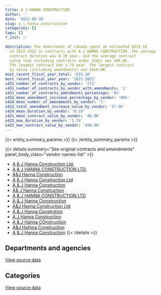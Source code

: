 ```yaml
---
title: A J HANNA CONSTRUCTION
author: ''
date: '2022-08-30'
slug: a_j_hanna_construction
categories: []
tags: []
r_init: |-
  
description: The Government of Canada spent an estimated $633.1K
  in 2021-2022 on contracts with A J HANNA CONSTRUCTION. The average
  contract duration was 0.19 year, and the average contract
  value (not including contracts under $10k) was $40.0K.
  The longest contract was 1.74 year. The largest contract
  by value (including amendments) was $450.0K.
most_recent_fiscal_year_total: '633.1K'
most_recent_fiscal_year_year: '2021-2022'
s431_number_of_contracts_by_vendor: '272'
s431_number_of_contracts_by_vendor_with_amendments: '1'
s431_number_of_contracts_amendments_percentage: '0%'
s432_mean_amendment_increase_percentage_by_vendor: '80%'
s434_mean_number_of_amendments_by_vendor: '1'
s433_total_amendment_increase_value_by_vendor: '27.6K'
s424_mean_duration_by_vendor: '0.19'
s421_mean_contract_value_by_vendor: '40.0K'
s425_max_duration_by_vendor: '1.74'
s422_max_contract_value_by_vendor: '450.0K'
---
```


<script src="/rmarkdown-libs/htmlwidgets/htmlwidgets.js"></script>
<link href="/rmarkdown-libs/datatables-css/datatables-crosstalk.css" rel="stylesheet" />
<script src="/rmarkdown-libs/datatables-binding/datatables.js"></script>
<script src="/rmarkdown-libs/jquery/jquery-3.6.0.min.js"></script>
<link href="/rmarkdown-libs/dt-core-bootstrap/css/dataTables.bootstrap.min.css" rel="stylesheet" />
<link href="/rmarkdown-libs/dt-core-bootstrap/css/dataTables.bootstrap.extra.css" rel="stylesheet" />
<script src="/rmarkdown-libs/dt-core-bootstrap/js/jquery.dataTables.min.js"></script>
<script src="/rmarkdown-libs/dt-core-bootstrap/js/dataTables.bootstrap.min.js"></script>
<link href="/rmarkdown-libs/crosstalk/css/crosstalk.min.css" rel="stylesheet" />
<script src="/rmarkdown-libs/crosstalk/js/crosstalk.min.js"></script>
<script src="/rmarkdown-libs/htmlwidgets/htmlwidgets.js"></script>
<link href="/rmarkdown-libs/datatables-css/datatables-crosstalk.css" rel="stylesheet" />
<script src="/rmarkdown-libs/datatables-binding/datatables.js"></script>
<script src="/rmarkdown-libs/jquery/jquery-3.6.0.min.js"></script>
<link href="/rmarkdown-libs/dt-core-bootstrap/css/dataTables.bootstrap.min.css" rel="stylesheet" />
<link href="/rmarkdown-libs/dt-core-bootstrap/css/dataTables.bootstrap.extra.css" rel="stylesheet" />
<script src="/rmarkdown-libs/dt-core-bootstrap/js/jquery.dataTables.min.js"></script>
<script src="/rmarkdown-libs/dt-core-bootstrap/js/dataTables.bootstrap.min.js"></script>
<link href="/rmarkdown-libs/crosstalk/css/crosstalk.min.css" rel="stylesheet" />
<script src="/rmarkdown-libs/crosstalk/js/crosstalk.min.js"></script>

{{< entity_summary_params >}}
{{< /entity_summary_params >}}

{{< details summary="See original contracts and amendments" panel_body_class="vendor-names-list" >}}
- [A & J Hanna Construction Ltd.](https://search.open.canada.ca/en/ct/?sort=contract_value_f%20desc&page=1&search_text=%22A%20%26%20J%20Hanna%20Construction%20Ltd.%22)
- [A & J HANNA CONSTRUCTION LTD.](https://search.open.canada.ca/en/ct/?sort=contract_value_f%20desc&page=1&search_text=%22A%20%26%20J%20HANNA%20CONSTRUCTION%20LTD.%22)
- [A&J Hanna Construction](https://search.open.canada.ca/en/ct/?sort=contract_value_f%20desc&page=1&search_text=%22A%26J%20Hanna%20Construction%22)
- [A & J Hanna Construction Ltd](https://search.open.canada.ca/en/ct/?sort=contract_value_f%20desc&page=1&search_text=%22A%20%26%20J%20Hanna%20Construction%20Ltd%22)
- [A & J Hanna Construction](https://search.open.canada.ca/en/ct/?sort=contract_value_f%20desc&page=1&search_text=%22A%20%26%20J%20Hanna%20Construction%22)
- [A& J Hanna Construction](https://search.open.canada.ca/en/ct/?sort=contract_value_f%20desc&page=1&search_text=%22A%26%20J%20Hanna%20Construction%22)
- [A & J HANNA CONSTRUCTION LTD](https://search.open.canada.ca/en/ct/?sort=contract_value_f%20desc&page=1&search_text=%22A%20%26%20J%20HANNA%20CONSTRUCTION%20LTD%22)
- [A & J Hanna Cionstruction](https://search.open.canada.ca/en/ct/?sort=contract_value_f%20desc&page=1&search_text=%22A%20%26%20J%20Hanna%20Cionstruction%22)
- [A&J Hanna Construction Ltd](https://search.open.canada.ca/en/ct/?sort=contract_value_f%20desc&page=1&search_text=%22A%26J%20Hanna%20Construction%20Ltd%22)
- [A & J Hanna Constrution](https://search.open.canada.ca/en/ct/?sort=contract_value_f%20desc&page=1&search_text=%22A%20%26%20J%20Hanna%20Constrution%22)
- [A J Hanna Construction](https://search.open.canada.ca/en/ct/?sort=contract_value_f%20desc&page=1&search_text=%22A%20J%20Hanna%20Construction%22)
- [A & J Hanna COnstruction](https://search.open.canada.ca/en/ct/?sort=contract_value_f%20desc&page=1&search_text=%22A%20%26%20J%20Hanna%20COnstruction%22)
- [A&J Hafnna Construction](https://search.open.canada.ca/en/ct/?sort=contract_value_f%20desc&page=1&search_text=%22A%26J%20Hafnna%20Construction%22)
- [A & J Hanna Construction](https://search.open.canada.ca/en/ct/?sort=contract_value_f%20desc&page=1&search_text=%22A%20%26%20J%20%20Hanna%20Construction%22)
{{< /details >}}

## Departments and agencies

<div id="htmlwidget-1" style="width:100%;height:auto;" class="datatables html-widget"></div>
<script type="application/json" data-for="htmlwidget-1">{"x":{"style":"bootstrap","filter":"none","vertical":false,"data":[["<a href=\"/departments/dnd-mdn/\">National Defence<\/a>"],[2289388.13],[2555693.5],[2948860.72],[633071.91]],"container":"<table class=\"table table-striped table-hover row-border order-column display\">\n  <thead>\n    <tr>\n      <th>Department<\/th>\n      <th>2018-2019<\/th>\n      <th>2019-2020<\/th>\n      <th>2020-2021<\/th>\n      <th>2021-2022<\/th>\n    <\/tr>\n  <\/thead>\n<\/table>","options":{"order":[[4,"desc"]],"pageLength":10,"autoWidth":true,"columnDefs":[{"targets":1,"render":"function(data, type, row, meta) {\n    return type !== 'display' ? data : DTWidget.formatCurrency(data, \"$\", 2, 3, \",\", \".\", true, null);\n  }"},{"targets":2,"render":"function(data, type, row, meta) {\n    return type !== 'display' ? data : DTWidget.formatCurrency(data, \"$\", 2, 3, \",\", \".\", true, null);\n  }"},{"targets":3,"render":"function(data, type, row, meta) {\n    return type !== 'display' ? data : DTWidget.formatCurrency(data, \"$\", 2, 3, \",\", \".\", true, null);\n  }"},{"targets":4,"render":"function(data, type, row, meta) {\n    return type !== 'display' ? data : DTWidget.formatCurrency(data, \"$\", 2, 3, \",\", \".\", true, null);\n  }"},{"width":"16%","targets":[1,2,3,4]},{"className":"dt-right","targets":[1,2,3,4]}],"orderClasses":false}},"evals":["options.columnDefs.0.render","options.columnDefs.1.render","options.columnDefs.2.render","options.columnDefs.3.render"],"jsHooks":[]}</script>
<p class="text-right">
<a href="https://github.com/GoC-Spending/contracts-data/tree/main/data/out/vendors/a_j_hanna_construction/summary_by_fiscal_year_by_department.csv" class="source-data-link btn btn-link">View source data</a>
</p>

## Categories

<div id="htmlwidget-2" style="width:100%;height:auto;" class="datatables html-widget"></div>
<script type="application/json" data-for="htmlwidget-2">{"x":{"style":"bootstrap","filter":"none","vertical":false,"data":[["<a href=\"/categories/facilities_and_construction/\">Facilities and construction<\/a>","<a href=\"/categories/professional_services/\">Professional services<\/a>"],[2289388.13,null],[2510294.95,45398.55],[2802006.46,146854.26],[633071.91,null]],"container":"<table class=\"table table-striped table-hover row-border order-column display\">\n  <thead>\n    <tr>\n      <th>Category<\/th>\n      <th>2018-2019<\/th>\n      <th>2019-2020<\/th>\n      <th>2020-2021<\/th>\n      <th>2021-2022<\/th>\n    <\/tr>\n  <\/thead>\n<\/table>","options":{"order":[[4,"desc"]],"dom":"t","pageLength":30,"autoWidth":true,"columnDefs":[{"targets":1,"render":"function(data, type, row, meta) {\n    return type !== 'display' ? data : DTWidget.formatCurrency(data, \"$\", 2, 3, \",\", \".\", true, null);\n  }"},{"targets":2,"render":"function(data, type, row, meta) {\n    return type !== 'display' ? data : DTWidget.formatCurrency(data, \"$\", 2, 3, \",\", \".\", true, null);\n  }"},{"targets":3,"render":"function(data, type, row, meta) {\n    return type !== 'display' ? data : DTWidget.formatCurrency(data, \"$\", 2, 3, \",\", \".\", true, null);\n  }"},{"targets":4,"render":"function(data, type, row, meta) {\n    return type !== 'display' ? data : DTWidget.formatCurrency(data, \"$\", 2, 3, \",\", \".\", true, null);\n  }"},{"width":"16%","targets":[1,2,3,4]},{"className":"dt-right","targets":[1,2,3,4]}],"orderClasses":false,"lengthMenu":[10,25,30,50,100]}},"evals":["options.columnDefs.0.render","options.columnDefs.1.render","options.columnDefs.2.render","options.columnDefs.3.render"],"jsHooks":[]}</script>
<p class="text-right">
<a href="https://github.com/GoC-Spending/contracts-data/tree/main/data/out/vendors/a_j_hanna_construction/summary_by_fiscal_year_by_category.csv" class="source-data-link btn btn-link">View source data</a>
</p>
